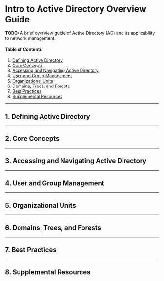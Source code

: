 # Intro to Active Directory Overview Guide

**TODO:** A brief overview guide of Active Directory (AD) and its applicability to network management.

#### Table of Contents

1. [Defining Active Directory](#defining)
2. [Core Concepts](#concepts)
3. [Accessing and Navigating Active Directory](#accessing)
4. [User and Group Management](#management)
5. [Organizational Units](#organizational)
6. [Domains, Trees, and Forests](#domains)
7. [Best Practices](#practices)
8. [Supplemental Resources](#supplemental)

<hr />

## 1. <a name="defining">Defining Active Directory</a>

<hr />

## 2. <a name="concepts">Core Concepts</a>

<hr />

## 3. <a name="accessing">Accessing and Navigating Active Directory</a>

<hr />

## 4. <a name="management">User and Group Management</a>

<hr />

## 5. <a name="organizational">Organizational Units</a>

<hr />

## 6. <a name="domains">Domains, Trees, and Forests</a>

<hr />

## 7. <a name="practices">Best Practices</a>

<hr />

## 8. <a name="supplemental">Supplemental Resources</a>
